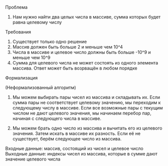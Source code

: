 

Проблема
1. Нам нужно найти два целых числа в массиве, сумма которых будет равна целевому числу

Требования
1. Существует только одно решение
2. Массив должен быть больше 2 и меньше чем 10^4
3. Числа в массиве и целевое число должны быть больше -10^9 и меньше чем 10^9
4. Сумма для целевого числа не может состоять из одного элемента массива.
Ответ может быть возрващён в любом порядке

Формализация

(Неформализованный алгоритм)
1. Мы можем выбирать пары чисел из массива и складывать их. Если сумма пары не соответствует целевому значению, мы переходим к следующему числу в массиве. Если все возможные пары с текущим числом не дают целевого значения, мы начинаем перебор пар, начиная с следующего числа в массиве.

2. Мы можем брать одно число из массива и вычитать его из целевого значения. Затем искать в массиве их разность. Если её не существует, берём следующее число из массива.

Входные данные: массив, состоящий из чисел и целевое число
Выходные данные: индексы чисел из массива, которые в сумме дают значение целевого числа

